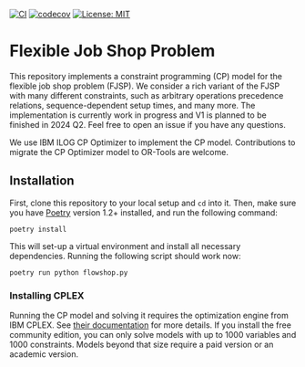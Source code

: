 [![CI](https://github.com/leonlan/PyJobShop/actions/workflows/CI.yml/badge.svg?branch=main)](https://github.com/leonlan/PyJobShop/actions/workflows/CI.yml/badge.svg)
[![codecov](https://codecov.io/gh/leonlan/PyJobShop/graph/badge.svg?token=5WZK5HW1FI)](https://codecov.io/gh/leonlan/PyJobShop)
[![License: MIT](https://img.shields.io/badge/License-MIT-yellow.svg)](https://opensource.org/licenses/MIT)


# Flexible Job Shop Problem
This repository implements a constraint programming (CP) model for the flexible job shop problem (FJSP).
We consider a rich variant of the FJSP with many different constraints, such as arbitrary operations precedence relations, sequence-dependent setup times, and many more.
The implementation is currently work in progress and V1 is planned to be finished in 2024 Q2.
Feel free to open an issue if you have any questions.

We use IBM ILOG CP Optimizer to implement the CP model.
Contributions to migrate the CP Optimizer model to OR-Tools are welcome.


## Installation
First, clone this repository to your local setup and `cd` into it. 
Then, make sure you have [Poetry](https://python-poetry.org/) version 1.2+ installed, and run the following command:

``` shell
poetry install
```

This will set-up a virtual environment and install all necessary dependencies. 
Running the following script should work now:

``` shell
poetry run python flowshop.py
```

### Installing CPLEX
Running the CP model and solving it requires the optimization engine from IBM CPLEX. 
See [their documentation](http://ibmdecisionoptimization.github.io/docplex-doc/getting_started.html#setting-up-an-optimization-engine) for more details.
If you install the free community edition, you can only solve models with up to 1000 variables and 1000 constraints.
Models beyond that size require a paid version or an academic version.
